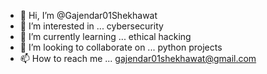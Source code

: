 - 👋 Hi, I’m @Gajendar01Shekhawat
- 👀 I’m interested in ... cybersecurity
- 🌱 I’m currently learning ... ethical hacking
- 💞️ I’m looking to collaborate on ... python projects
- 📫 How to reach me ... gajendar01shekhawat@gmail.com

<!---
Gajendar01Singh/Gajendar01Singh is a ✨ special ✨ repository because its `README.md` (this file) appears on your GitHub profile.
You can click the Preview link to take a look at your changes.
--->

